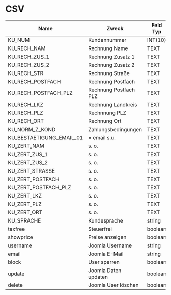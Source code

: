 # CSV


| Name | Zweck | Feld Typ
| ------- | ---------- | --------
| KU_NUM | Kundennummer | INT(10)
| KU_RECH_NAM | Rechnung Name | TEXT
| KU_RECH_ZUS_1 | Rechnung Zusatz 1 | TEXT
| KU_RECH_ZUS_2 | Rechnung Zusatz 2 | TEXT
| KU_RECH_STR | Rechnung Straße | TEXT
| KU_RECH_POSTFACH | Rechnung Postfach | TEXT
| KU_RECH_POSTFACH_PLZ | Rechnung Postfach PLZ | TEXT
| KU_RECH_LKZ | Rechnung Landkreis | TEXT
| KU_RECH_PLZ | Rechnnung PLZ | TEXT
| KU_RECH_ORT | Rechnung Ort | TEXT
| KU_NORM_Z_KOND | Zahlungsbedingungen | TEXT
| KU_BESTAETIGUNG_EMAIL_01 | = email s.u. | TEXT
| KU_ZERT_NAM | s. o. | TEXT
| KU_ZERT_ZUS_1 | s. o. | TEXT
| KU_ZERT_ZUS_2 | s. o. | TEXT
| KU_ZERT_STRASSE | s. o. | TEXT
| KU_ZERT_POSTFACH | s. o. | TEXT
| KU_ZERT_POSTFACH_PLZ | s. o. | TEXT
| KU_ZERT_LKZ | s. o. | TEXT
| KU_ZERT_PLZ | s. o. | TEXT
| KU_ZERT_ORT | s. o. | TEXT
| KU_SPRACHE | Kundesprache | string
| taxfree | Steuerfrei | boolean
| showprice | Preise anzeigen | boolean
| username | Joomla Username | string
| email | Joomla E-Mail | string
| block | User sperren | boolean
| update | Joomla Daten updaten | boolean
| delete | Joomla User löschen | boolean
